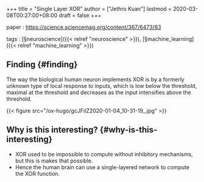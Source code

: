 +++
title = "Single Layer XOR"
author = ["Jethro Kuan"]
lastmod = 2020-03-08T00:27:00+08:00
draft = false
+++

paper
: <https://science.sciencemag.org/content/367/6473/83>

tags
: [§neuroscience]({{< relref "neuroscience" >}}), [§machine\_learning]({{< relref "machine_learning" >}})


## Finding {#finding}

The way the biological human neuron implements XOR is by a formerly
unknown type of local response to inputs, which is low below the
threshold, maximal at the threshold and decreases as the input
intensifies above the threshold.

{{< figure src="/ox-hugo/gcJFiIZ2020-01-04_10-31-19_.jpg" >}}


## Why is this interesting? {#why-is-this-interesting}

-   XOR used to be impossible to compute without inhibitory mechanisms,
    but this is makes that possible.
-   Hence the human brain can use a single-layered network to compute
    the XOR function.
